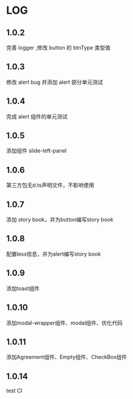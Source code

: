 # LOG

## 1.0.2

完善 logger ,修改 button 的 btnType 类型值

## 1.0.3

修改 alert bug 并添加 alert 部分单元测试

## 1.0.4

完成 alert 组件的单元测试

## 1.0.5

添加组件 slide-left-panel

## 1.0.6

第三方包无d.ts声明文件，不影响使用

## 1.0.7

添加 story book，并为button编写story book

## 1.0.8

配置less信息，并为alert编写story book

## 1.0.9

添加toast组件

## 1.0.10

添加modal-wrapper组件、modal组件、优化代码

## 1.0.11

添加Agreement组件、Empty组件、CheckBox组件

## 1.0.14

test CI
